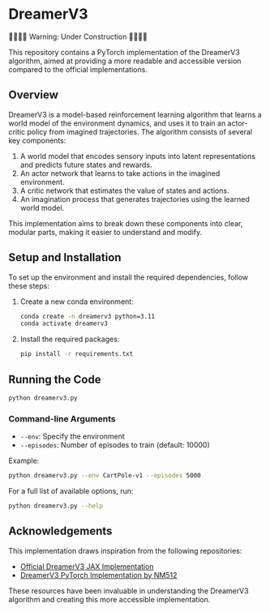 # DreamerV3

🚫🚧👷‍♀️ Warning: Under Construction 👷‍♂️🚧🚫

This repository contains a PyTorch implementation of the DreamerV3 algorithm, aimed at providing a more readable and accessible version compared to the official implementations. 

## Overview

DreamerV3 is a model-based reinforcement learning algorithm that learns a world model of the environment dynamics, and uses it to train an actor-critic policy from imagined trajectories. The algorithm consists of several key components:

1. A world model that encodes sensory inputs into latent representations and predicts future states and rewards.
2. An actor network that learns to take actions in the imagined environment.
3. A critic network that estimates the value of states and actions.
4. An imagination process that generates trajectories using the learned world model.

This implementation aims to break down these components into clear, modular parts, making it easier to understand and modify.

## Setup and Installation

To set up the environment and install the required dependencies, follow these steps:

1. Create a new conda environment:

    ```bash
    conda create -n dreamerv3 python=3.11
    conda activate dreamerv3
    ```

2. Install the required packages:

    ```bash
    pip install -r requirements.txt
    ```

## Running the Code

```bash
python dreamerv3.py
```

### Command-line Arguments

- `--env`: Specify the environment
- `--episodes`: Number of episodes to train (default: 10000)


Example:

```bash
python dreamerv3.py --env CartPole-v1 --episodes 5000 
```

For a full list of available options, run:  

```bash
python dreamerv3.py --help
```

## Acknowledgements

This implementation draws inspiration from the following repositories:

- [Official DreamerV3 JAX Implementation](https://github.com/danijar/dreamerv3)
- [DreamerV3 PyTorch Implementation by NM512](https://github.com/NM512/dreamerv3-torch)

These resources have been invaluable in understanding the DreamerV3 algorithm and creating this more accessible implementation.
